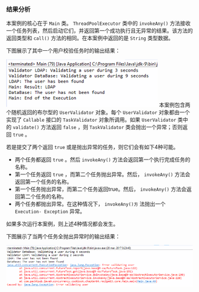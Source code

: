 ### 结果分析

本案例的核心在于 `Main` 类。 `ThreadPoolExecutor` 类中的 `invokeAny()` 方法接收一个任务列表，然后启动它们，并返回第一个成功执行且无异常的结果。该方法的返回类型和 `call()` 方法的相同。在本案例中返回的是 `String` 类型数据。

下图展示了其中一个用户校验任务时的输出结果：

![35.png](../images/35.png)
本案例包含两个随机返回的布尔型的 `UserValidator` 对象。每个 `UserValidator` 对象都由一个实现了 `Callable` 接口的 `TaskValidator` 对象所调用。如果 `UserValidator` 类中的 `validate()` 方法返回 `false` ，则 `TaskValidator` 类会抛出一个异常；否则返回 `true` 。

若是提交了两个返回 `true` 或是抛出异常的任务，则它们会有如下4种可能。

+ 两个任务都返回 `true` 。然后 `invokeAny()` 方法会返回第一个执行完成任务的名称。
+ 第一个任务返回 `true` ，而第二个任务抛出异常。然后， `invokeAny()` 方法会返回第一个任务的名称。
+ 第一个任务抛出异常，而第二个任务返回true。然后， `invokeAny()` 方法会返回第二个任务的名称。
+ 两个任务都抛出异常。在这种情况下， `invokeAny()方` 法抛出一个 `Execution- Exception` 异常。

如果多次运行本案例，则上述4种情况都会发生。

下图展示了当两个任务全抛出异常时的输出结果：

![36.png](../images/36.png)
